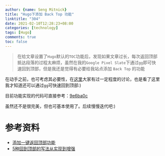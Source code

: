 ```yaml
---
author: {name: Seng Mitnick}
title: "Hugo下添加 Back Top 功能"
linktitle: "304"
date: 2021-02-10T12:28:23+08:00
categories: [technology]
tags: [Hugo]
comments: true
toc: false
---
```


> 在给文章设置了`Hugo`默认的`TOC`功能后，发现如果文章过长，每次返回顶部抵达段落的过程太麻烦，虽然在我的`Google Pixel Slate`下通过`gg`即可快速回到顶部，但是我还是觉得有必要给我站点添加 `Back Top` 的功能

<!-- more -->

在动手之前，也可考虑其必要性，在[这里](https://www.zhihu.com/question/19921483)大家有过一定程度的讨论，也是看了这里我才知道还可以通过`gg`可快速回到顶部:)

目前功能实现的代码可直接参考：[9e6ba0c](https://github.com/sengmitnick/hugo-theme-hello-friend-ng/commit/9e6ba0cc1940ffa200fdf21787e7e808d2f126d0)

虽然还不是很完美，但也可基本使用了。后续慢慢迭代吧:)

# 参考资料
- [添加一键返回顶部功能](https://chowray.netlify.app/posts/it%E5%B0%8F%E8%AE%B0/2021-01-06-%E4%B8%80%E9%94%AE%E8%BF%94%E5%9B%9E%E9%A1%B6%E9%83%A8/)
- [5种回到顶部的写法从实现到增强](https://www.cnblogs.com/xiaohuochai/p/5836179.html)